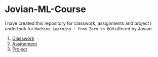 # Jovian-ML-Course
I have created this repository for classwork, assignments and project I undertook for `Machine Learning : from Zero to BGM` offered by Jovian.
<br>

1. [Classwork](https://github.com/prasadposture/Jovian-ML-Course/tree/main/Assignments)<br>
2. [Assignment](https://github.com/prasadposture/Jovian-ML-Course/tree/main/Classwork)<br>
3. [Project](https://github.com/prasadposture/Jovian-ML-Course/tree/main/Project)
